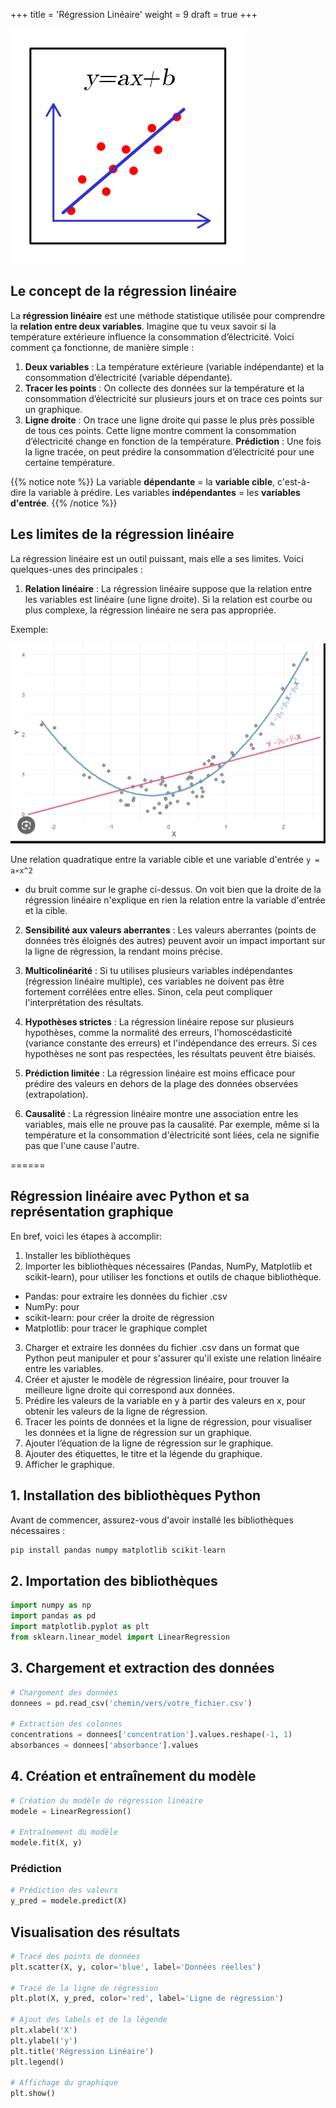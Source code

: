 +++
title = 'Régression Linéaire'
weight = 9
draft = true
+++

![](./regLineaire.png?width=25vw)


## Le concept de la régression linéaire

La **régression linéaire** est une méthode statistique utilisée pour comprendre la **relation entre deux variables**. 
Imagine que tu veux savoir si la température extérieure influence la consommation d’électricité. Voici comment ça fonctionne, de manière simple :

1. **Deux variables** : La température extérieure (variable indépendante) et la consommation d’électricité (variable dépendante).
2. **Tracer les points** : On collecte des données sur la température et la consommation d’électricité sur plusieurs jours et on trace ces points sur un graphique.
3. **Ligne droite** : On trace une ligne droite qui passe le plus près possible de tous ces points. Cette ligne montre comment la consommation d’électricité change en fonction de la température.
**Prédiction** : Une fois la ligne tracée, on peut prédire la consommation d’électricité pour une certaine température.

{{% notice note %}}
La variable **dépendante** = la **variable cible**, c'est-à-dire la variable à prédire.
Les variables **indépendantes** = les **variables d'entrée**. 
{{% /notice %}}

## Les limites de la régression linéaire

La régression linéaire est un outil puissant, mais elle a ses limites. Voici quelques-unes des principales :

1. **Relation linéaire** : La régression linéaire suppose que la relation entre les variables est linéaire (une ligne droite). Si la relation est courbe ou plus complexe, la régression linéaire ne sera pas appropriée.

Exemple:

![courbe quadratique](courbe.png)

Une relation quadratique entre la variable cible et une variable d'entrée `y = a∗x^2`
 + du bruit comme sur le graphe ci-dessus. On voit bien que la droite de la régression linéaire n'explique en rien la relation entre la variable d'entrée et la cible.

2. **Sensibilité aux valeurs aberrantes** : Les valeurs aberrantes (points de données très éloignés des autres) peuvent avoir un impact important sur la ligne de régression, la rendant moins précise.

3. **Multicolinéarité** : Si tu utilises plusieurs variables indépendantes (régression linéaire multiple), ces variables ne doivent pas être fortement corrélées entre elles. Sinon, cela peut compliquer l'interprétation des résultats.

4. **Hypothèses strictes** : La régression linéaire repose sur plusieurs hypothèses, comme la normalité des erreurs, l'homoscédasticité (variance constante des erreurs) et l'indépendance des erreurs. Si ces hypothèses ne sont pas respectées, les résultats peuvent être biaisés.

5. **Prédiction limitée** : La régression linéaire est moins efficace pour prédire des valeurs en dehors de la plage des données observées (extrapolation).

6. **Causalité** : La régression linéaire montre une association entre les variables, mais elle ne prouve pas la causalité. Par exemple, même si la température et la consommation d'électricité sont liées, cela ne signifie pas que l'une cause l'autre.

======

## Régression linéaire avec Python et sa représentation graphique

En bref, voici les étapes à accomplir:

1. Installer les bibliothèques
2. Importer les bibliothèques nécessaires (Pandas, NumPy, Matplotlib et scikit-learn), pour utiliser les fonctions et outils de chaque bibliothèque.
 - Pandas: pour extraire les données du fichier .csv
 - NumPy: pour
 - scikit-learn: pour créer la droite de régression
 - Matplotlib: pour tracer le graphique complet
3. Charger et extraire les données du fichier .csv dans un format que Python peut manipuler et pour s'assurer qu'il existe une relation linéaire entre les variables. 
4. Créer et ajuster le modèle de régression linéaire, pour trouver la meilleure ligne droite qui correspond aux données.
5. Prédire les valeurs de la variable en y à partir des valeurs en x, pour obtenir les valeurs de la ligne de régression.
6. Tracer les points de données et la ligne de régression, pour visualiser les données et la ligne de régression sur un graphique.
7. Ajouter l’équation de la ligne de régression sur le graphique.
8. Ajouter des étiquettes, le titre et la légende du graphique.
9. Afficher le graphique.

## 1. Installation des bibliothèques Python

Avant de commencer, assurez-vous d'avoir installé les bibliothèques nécessaires :
```python
pip install pandas numpy matplotlib scikit-learn
```

## 2. Importation des bibliothèques

```python
import numpy as np
import pandas as pd
import matplotlib.pyplot as plt
from sklearn.linear_model import LinearRegression
```

## 3. Chargement et extraction des données

```python
# Chargement des données
donnees = pd.read_csv('chemin/vers/votre_fichier.csv')

# Extraction des colonnes
concentrations = donnees['concentration'].values.reshape(-1, 1)
absorbances = donnees['absorbance'].values
```

## 4. Création et entraînement du modèle

```python
# Création du modèle de régression linéaire
modele = LinearRegression()

# Entraînement du modèle
modele.fit(X, y)
```

### Prédiction

```python
# Prédiction des valeurs
y_pred = modele.predict(X)
```

## Visualisation des résultats

```python
# Tracé des points de données
plt.scatter(X, y, color='blue', label='Données réelles')

# Tracé de la ligne de régression
plt.plot(X, y_pred, color='red', label='Ligne de régression')

# Ajout des labels et de la légende
plt.xlabel('X')
plt.ylabel('y')
plt.title('Régression Linéaire')
plt.legend()

# Affichage du graphique
plt.show()
```